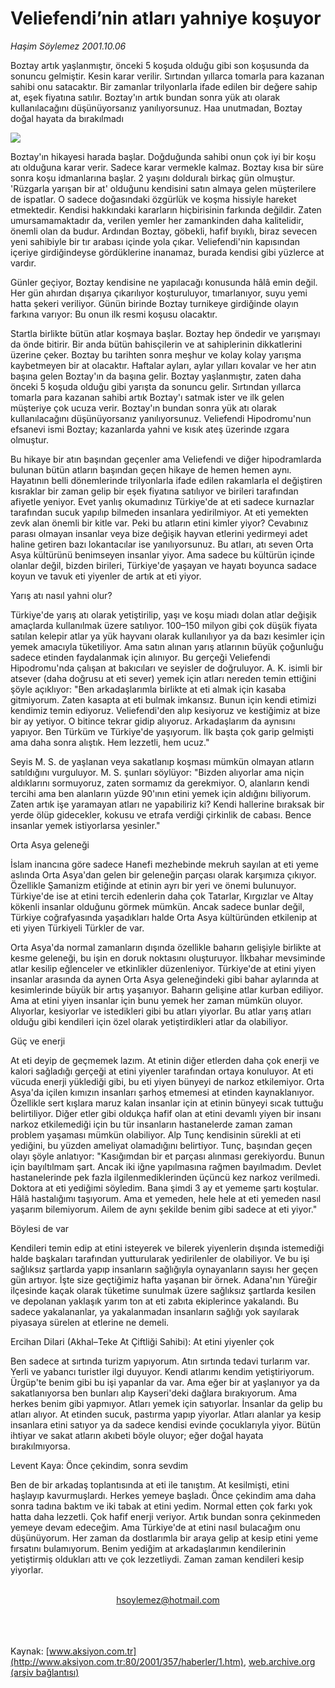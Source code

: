 # Veliefendi’nin atları yahniye koşuyor

*Haşim Söylemez 2001.10.06*

<div>
 <p class="spot">
  Boztay artık yaşlanmıştır, önceki 5 koşuda olduğu gibi son koşusunda da sonuncu gelmiştir. Kesin karar verilir. Sırtından yıllarca tomarla para kazanan sahibi onu satacaktır. Bir zamanlar trilyonlarla ifade edilen bir değere sahip at, eşek fiyatına satılır. Boztay'ın artık bundan sonra yük atı olarak kullanılacağını düşünüyorsanız yanılıyorsunuz. Haa unutmadan, Boztay doğal hayata da bırakılmadı
 </p>
 <p class="metin">
 </p>
 <img border="0" src="/web/20020113044606im_/http://www.aksiyon.com.tr/2001/357/resimler/veli.jpg"/>
 <p class="metin">
  Boztay'ın hikayesi harada başlar. Doğduğunda sahibi onun çok iyi bir koşu atı olduğuna karar verir. Sadece karar vermekle kalmaz. Boztay kısa bir süre sonra koşu idmanlarına başlar. 2 yaşını dolduralı birkaç gün olmuştur. 'Rüzgarla yarışan bir at' olduğunu kendisini satın almaya gelen müşterilere de ispatlar. O sadece doğasındaki özgürlük ve koşma hissiyle hareket etmektedir. Kendisi hakkındaki kararların hiçbirisinin farkında değildir. Zaten umursamamaktadır da, verilen yemler her zamankinden daha kalitelidir, önemli olan da budur. Ardından Boztay, göbekli, hafif bıyıklı, biraz sevecen yeni sahibiyle bir tır arabası içinde yola çıkar. Veliefendi'nin kapısından içeriye girdiğindeyse gördüklerine inanamaz, burada kendisi gibi yüzlerce at vardır.
 </p>
 <p class="metin">
  Günler geçiyor, Boztay kendisine ne yapılacağı konusunda hâlâ emin değil. Her gün ahırdan dışarıya çıkarılıyor koşturuluyor, tımarlanıyor, suyu yemi hatta şekeri veriliyor. Günün birinde Boztay turnikeye girdiğinde olayın farkına varıyor: Bu onun ilk resmi koşusu olacaktır.
 </p>
 <p class="metin">
  Startla birlikte bütün atlar koşmaya başlar. Boztay hep öndedir ve yarışmayı da önde bitirir. Bir anda bütün bahisçilerin ve at sahiplerinin dikkatlerini üzerine çeker. Boztay bu tarihten sonra meşhur ve kolay kolay yarışma kaybetmeyen bir at olacaktır. Haftalar ayları, aylar yılları kovalar ve her atın başına gelen Boztay'ın da başına gelir. Boztay yaşlanmıştır, zaten daha önceki 5 koşuda olduğu gibi yarışta da sonuncu gelir. Sırtından yıllarca tomarla para kazanan sahibi artık Boztay'ı satmak ister ve ilk gelen müşteriye çok ucuza verir. Boztay'ın bundan sonra yük atı olarak kullanılacağını düşünüyorsanız yanılıyorsunuz. Veliefendi Hipodromu'nun efsanevi ismi Boztay; kazanlarda yahni ve kısık ateş üzerinde ızgara olmuştur.
 </p>
 <p class="metin">
  Bu hikaye bir atın başından geçenler ama Veliefendi ve diğer hipodramlarda bulunan bütün atların başından geçen hikaye de hemen hemen aynı. Hayatının belli dönemlerinde trilyonlarla ifade edilen rakamlarla el değiştiren kısraklar bir zaman gelip bir eşek fiyatına satılıyor ve birileri tarafından afiyetle yeniyor. Evet yanlış okumadınız Türkiye'de at eti sadece kurnazlar tarafından sucuk yapılıp bilmeden insanlara yedirilmiyor. At eti yemekten zevk alan önemli bir kitle var. Peki bu atların etini kimler yiyor? Cevabınız parası olmayan insanlar veya bize değişik hayvan etlerini yedirmeyi adet haline getiren bazı lokantacılar ise yanılıyorsunuz. Bu atları, atı seven Orta Asya kültürünü benimseyen insanlar yiyor. Ama sadece bu kültürün içinde olanlar değil, bizden birileri, Türkiye'de yaşayan ve hayatı boyunca sadace koyun ve tavuk eti yiyenler de artık at eti yiyor.
 </p>
 <p class="metin">
  Yarış atı nasıl yahni olur?
 </p>
 <p class="metin">
  Türkiye'de yarış atı olarak yetiştirilip, yaşı ve koşu miadı dolan atlar değişik amaçlarda kullanılmak üzere satılıyor. 100–150 milyon gibi çok düşük fiyata satılan kelepir atlar ya yük hayvanı olarak kullanılıyor ya da bazı kesimler için yemek amacıyla tüketiliyor. Ama satın alınan yarış atlarının büyük çoğunluğu sadece etinden faydalanmak için alınıyor. Bu gerçeği Veliefendi Hipodromu'nda çalışan at bakıcıları ve seyisler de doğruluyor. A. K. isimli bir atsever (daha doğrusu at eti sever) yemek için atları nereden temin ettiğini şöyle açıklıyor: "Ben arkadaşlarımla birlikte at eti almak için kasaba gitmiyorum. Zaten kasapta at eti bulmak imkansız. Bunun için kendi etimizi kendimiz temin ediyoruz. Veliefendi'den alıp kesiyoruz ve kestiğimiz at bize bir ay yetiyor. O bitince tekrar gidip alıyoruz. Arkadaşlarım da aynısını yapıyor. Ben Türküm ve Türkiye'de yaşıyorum. İlk başta çok garip gelmişti ama daha sonra alıştık. Hem lezzetli, hem ucuz."
 </p>
 <p class="metin">
  Seyis M. S. de yaşlanan veya sakatlanıp koşması mümkün olmayan atların satıldığını vurguluyor. M. S. şunları söylüyor: "Bizden alıyorlar ama niçin aldıklarını sormuyoruz, zaten sormamız da gerekmiyor. O, alanların kendi tercihi ama ben alanların yüzde 90'ının etini yemek için aldığını biliyorum. Zaten artık işe yaramayan atları ne yapabiliriz ki? Kendi hallerine bıraksak bir yerde ölüp gidecekler, kokusu ve etrafa verdiği çirkinlik de cabası. Bence insanlar yemek istiyorlarsa yesinler."
 </p>
 <p class="metin">
  Orta Asya geleneği
 </p>
 <p class="metin">
  İslam inancına göre sadece Hanefi mezhebinde mekruh sayılan at eti yeme aslında Orta Asya'dan gelen bir geleneğin parçası olarak karşımıza çıkıyor. Özellikle Şamanizm etiğinde at etinin ayrı bir yeri ve önemi bulunuyor. Türkiye'de ise at etini tercih edenlerin daha çok Tatarlar, Kırgızlar ve Altay kökenli insanlar olduğunu görmek mümkün. Ancak sadece bunlar değil, Türkiye coğrafyasında yaşadıkları halde Orta Asya kültüründen etkilenip at eti yiyen Türkiyeli Türkler de var.
 </p>
 <p class="metin">
  Orta Asya'da normal zamanların dışında özellikle baharın gelişiyle birlikte at kesme geleneği, bu işin en doruk noktasını oluşturuyor. İlkbahar mevsiminde atlar kesilip eğlenceler ve etkinlikler düzenleniyor. Türkiye'de at etini yiyen insanlar arasında da aynen Orta Asya geleneğindeki gibi bahar aylarında at kesimlerinde büyük bir artış yaşanıyor. Baharın gelişine atlar kurban ediliyor. Ama at etini yiyen insanlar için bunu yemek her zaman mümkün oluyor. Alıyorlar, kesiyorlar ve istedikleri gibi bu atları yiyorlar. Bu atlar yarış atları olduğu gibi kendileri için özel olarak yetiştirdikleri atlar da olabiliyor.
 </p>
 <p class="metin">
  Güç ve enerji
 </p>
 <p class="metin">
  At eti deyip de geçmemek lazım. At etinin diğer etlerden daha çok enerji ve kalori sağladığı gerçeği at etini yiyenler tarafından ortaya konuluyor. At eti vücuda enerji yüklediği gibi, bu eti yiyen bünyeyi de narkoz etkilemiyor. Orta Asya'da içilen kımızın insanları şarhoş etmemesi at etinden kaynaklanıyor. Özellikle sert kışlara maruz kalan insanlar için at etinin bünyeyi sıcak tuttuğu belirtiliyor. Diğer etler gibi oldukça hafif olan at etini devamlı yiyen bir insanı narkoz etkilemediği için bu tür insanların hastanelerde zaman zaman problem yaşaması mümkün olabiliyor. Alp Tunç kendisinin sürekli at eti yediğini, bu yüzden ameliyat olamadığını belirtiyor. Tunç, başından geçen olayı şöyle anlatıyor: "Kasığımdan bir et parçası alınması gerekiyordu. Bunun için bayıltılmam şart. Ancak iki iğne yapılmasına rağmen bayılmadım. Devlet hastanelerinde pek fazla ilgilenmediklerinden üçüncü kez narkoz verilmedi. Doktora at eti yediğimi söyledim. Bana şimdi 3 ay et yememe şartı koştular. Hâlâ hastalığımı taşıyorum. Ama et yemeden, hele hele at eti yemeden nasıl yaşarım bilemiyorum. Ailem de aynı şekilde benim gibi sadece at eti yiyor."
 </p>
 <p class="metin">
 </p>
 <p class="arabaslik">
  Böylesi de var
 </p>
 <p class="metin">
  Kendileri temin edip at etini isteyerek ve bilerek yiyenlerin dışında istemediği halde başkaları tarafından yutturularak yedirilenler de olabiliyor. Ve bu işi sağlıksız şartlarda yapıp insanların sağlığıyla oynayanların sayısı her geçen gün artıyor. İşte size geçtiğimiz hafta yaşanan bir örnek. Adana'nın Yüreğir ilçesinde kaçak olarak tüketime sunulmak üzere sağlıksız şartlarda kesilen ve depolanan yaklaşık yarım ton at eti zabıta ekiplerince yakalandı. Bu sadece yakalananlar, ya yakalanmadan insanların sağlığı yok sayılarak piyasaya sürelen at etlerine ne demeli.
 </p>
 <p class="metin">
 </p>
 <p class="arabaslik">
  Ercihan Dilari (Akhal–Teke At Çiftliği Sahibi): At etini yiyenler çok
 </p>
 <p class="metin">
  Ben sadece at sırtında turizm yapıyorum. Atın sırtında tedavi turlarım var. Yerli ve yabancı turistler ilgi duyuyor. Kendi atlarımı kendim yetiştiriyorum. Ürgüp'te benim gibi bu işi yapanlar da var. Ama eğer bir at yaşlanıyor ya da sakatlanıyorsa ben bunları alıp Kayseri'deki dağlara bırakıyorum. Ama herkes benim gibi yapmıyor. Atları yemek için satıyorlar. İnsanlar da gelip bu atları alıyor. At etinden sucuk, pastırma yapıp yiyorlar. Atları alanlar ya kesip insanlara etini satıyor ya da sadece kendisi evinde çocuklarıyla yiyor. Bütün ihtiyar ve sakat atların akıbeti böyle oluyor; eğer doğal hayata bırakılmıyorsa.
 </p>
 <p class="metin">
 </p>
 <p class="arabaslik">
  Levent Kaya: Önce çekindim, sonra sevdim
 </p>
 <p class="metin">
  Ben de bir arkadaş toplantısında at eti ile tanıştım. At kesilmişti, etini haşlayıp kavurmuşlardı. Herkes yemeye başladı. Önce çekindim ama daha sonra tadına baktım ve iki tabak at etini yedim. Normal etten çok farkı yok hatta daha lezzetli. Çok hafif enerji veriyor. Artık bundan sonra çekinmeden yemeye devam edeceğim. Ama Türkiye'de at etini nasıl bulacağım onu düşünüyorum. Her zaman da dostlarımla bir araya gelip at kesip etini yeme fırsatını bulamıyorum. Benim yediğim at arkadaşlarımın kendilerinin yetiştirmiş oldukları attı ve çok lezzetliydi. Zaman zaman kendileri kesip yiyorlar.
 </p>
 <br/>
 <center>
  <a class="anaorta" href="http://web.archive.org/web/20020113044606/mailto:hsoylemez@hotmail.com">
   hsoylemez@hotmail.com
  </a>
 </center>
 <br/>
 <br/>
 <br/>
</div>

Kaynak: [www.aksiyon.com.tr](http://www.aksiyon.com.tr:80/2001/357/haberler/1.htm), [web.archive.org (arşiv bağlantısı)](http://web.archive.org/web/20020113044606/http://www.aksiyon.com.tr:80/2001/357/haberler/1.htm)
